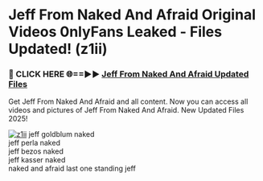 # Jeff From Naked And Afraid Original Videos 0nlyFans Leaked - Files Updated! (z1ii)

<h3>🔴 CLICK HERE 🌐==►► <a href="https://tinyurl.com/up5wt9bj" rel="nofollow">Jeff From Naked And Afraid Updated Files</a></h3>

Get Jeff From Naked And Afraid and all content. Now you can access all videos and pictures of Jeff From Naked And Afraid. New Updated Files 2025!

[![z1ii](https://i.imgur.com/ABiUzMV.gif)](https://tinyurl.com/up5wt9bj)
jeff goldblum naked<br>
jeff perla naked<br>
jeff bezos naked<br>
jeff kasser naked<br>
naked and afraid last one standing jeff